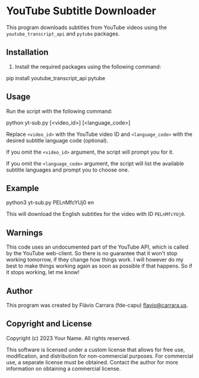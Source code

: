 # YouTube Subtitle Downloader

This program downloads subtitles from YouTube videos using the `youtube_transcript_api` and `pytube` packages.

## Installation

1. Install the required packages using the following command:

pip install youtube_transcript_api pytube

## Usage

Run the script with the following command:

python yt-sub.py [<video_id>] [<language_code>]

Replace `<video_id>` with the YouTube video ID and `<language_code>` with the desired subtitle language code (optional).

If you omit the `<video_id>` argument, the script will prompt you for it.

If you omit the `<language_code>` argument, the script will list the available subtitle languages and prompt you to choose one.

## Example

python3 yt-sub.py PELnMfcYUj0 en

This will download the English subtitles for the video with ID `PELnMfcYUj0`.

## Warnings

This code uses an undocumented part of the YouTube API, which is called by the YouTube web-client. So there is no guarantee that it won't stop working tomorrow, if they change how things work. I will however do my best to make things working again as soon as possible if that happens. So if it stops working, let me know!

## Author

This program was created by Flávio Carrara (fde-capu) flavio@carrara.us.

## Copyright and License

Copyright (c) 2023 Your Name. All rights reserved.

This software is licensed under a custom license that allows for free use, modification, and distribution for non-commercial purposes. For commercial use, a separate license must be obtained. Contact the author for more information on obtaining a commercial license.
